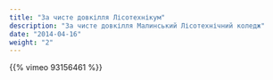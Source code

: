 ```yaml
---
title: "За чисте довкілля Лісотехнікум"
description: "За чисте довкілля Малинський Лісотехнічний коледж"
date: "2014-04-16"
weight: "2"
---
```


{{% vimeo 93156461 %}}
